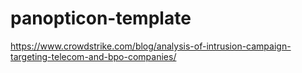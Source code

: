 # panopticon-template

https://www.crowdstrike.com/blog/analysis-of-intrusion-campaign-targeting-telecom-and-bpo-companies/
